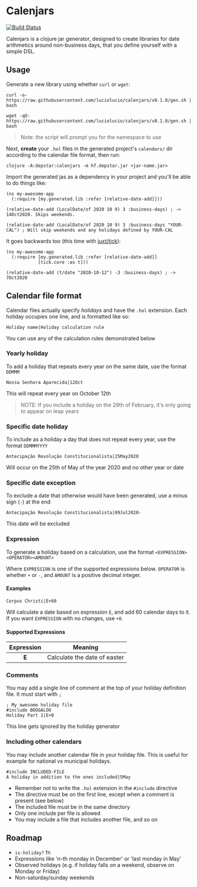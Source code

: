 # Calenjars
[![Build Status](https://travis-ci.com/luciolucio/calenjars.svg?branch=master)](https://travis-ci.com/luciolucio/calenjars)

Calenjars is a clojure jar generator, designed to create libraries for date
arithmetics around non-business days, that you define yourself with a simple DSL.

## Usage

Generate a new library using whether `curl` or `wget`:

```
curl -o- https://raw.githubusercontent.com/luciolucio/calenjars/v0.1.0/gen.sh | bash
```

```
wget -qO- https://raw.githubusercontent.com/luciolucio/calenjars/v0.1.0/gen.sh | bash
```

> Note: the script will prompt you for the namespace to use


Next, **create** your `.hol` files in the generated project's `calendars/` dir
according to the calendar file format, then run:

```
clojure -A:depstar:calenjars -m hf.depstar.jar <jar-name.jar>
```

Import the generated jas as a dependency in your project and you'll be able to do things like:

```
(ns my-awesome-app
  (:require [my.generated.lib :refer [relative-date-add]]))

(relative-date-add (LocalDate/of 2020 10 9) 3 :business-days) ; -> 14Oct2020. Skips weekends.

(relative-date-add (LocalDate/of 2020 10 9) 3 :business-days "YOUR-CAL") ; Will skip weekends and any holidays defined by YOUR-CAL
```

It goes backwards too (this time with [juxt/tick](https://www.juxt.land/tick/docs/index.html)):

```
(ns my-awesome-app
  (:require [my.generated.lib :refer [relative-date-add]]
            [tick.core :as t]))

(relative-date-add (t/date "2020-10-12") -3 :business-days) ; -> 7Oct2020
```

## Calendar file format
Calendar files actually specify *holidays* and have the `.hol` extension. Each holiday occupies one line, and is formatted like so:

```
Holiday name|Holiday calculation rule
```

You can use any of the calculation rules demonstrated below

### Yearly holiday
To add a holiday that repeats every year on the same date, use the format `DDMMM`

```
Nossa Senhora Aparecida|12Oct
```

This will repeat every year on October 12th

> NOTE: If you include a holiday on the 29th of February,
> it's only going to appear on leap years

### Specific date holiday
To include as a holiday a day that does not repeat every year, use the format `DDMMMYYYY`

```
Antecipação Revolução Constitucionalista|25May2020
```

Will occur on the 25th of May of the year 2020 and no other year or date

### Specific date exception
To exclude a date that otherwise would have been generated, use a minus sign (`-`) at the end

```
Antecipação Revolução Constitucionalista|09Jul2020-
```

This date will be excluded

### Expression
To generate a holiday based on a calculation, use the format `<EXPRESSION><OPERATOR><AMOUNT>`

Where `EXPRESSION` is one of the supported expressions below. `OPERATOR` is whether `+` or `-`, and `AMOUNT` is a positive decimal integer.

#### Examples

```
Corpus Christi|E+60
```

Will calculate a date based on expression `E`, and add 60 calendar days to it. If you want `EXPRESSION` with no changes, use `+0`.

#### Supported Expressions
| Expression | Meaning                      |
| :---:      |  :------:                    |
| **E**      | Calculate the date of easter |

### Comments
You may add a single line of comment at the top of your holiday definition file. It must start with `;`

```
; My awesome holiday file
#include BOOGALOO
Holiday Part 1|E+0
```

This line gets ignored by the holiday generator

### Including other calendars
You may include another calendar file in your holiday file. This is useful for example for national vs municipal holidays.

```
#include INCLUDED-FILE
A holiday in addition to the ones included|5May
```

* Remember not to write the `.hol` extension in the `#include` directive
* The directive must be on the first line, except when a comment is present (see below)
* The included file must be in the same directory
* Only one include per file is allowed
* You may include a file that includes another file, and so on

## Roadmap

* `is-holiday?` fn
* Expressions like 'n-th monday in December' or 'last monday in May'
* Observed holidays (e.g. if holiday falls on a weekend, observe on Monday or Friday)
* Non-saturday/sunday weekends
